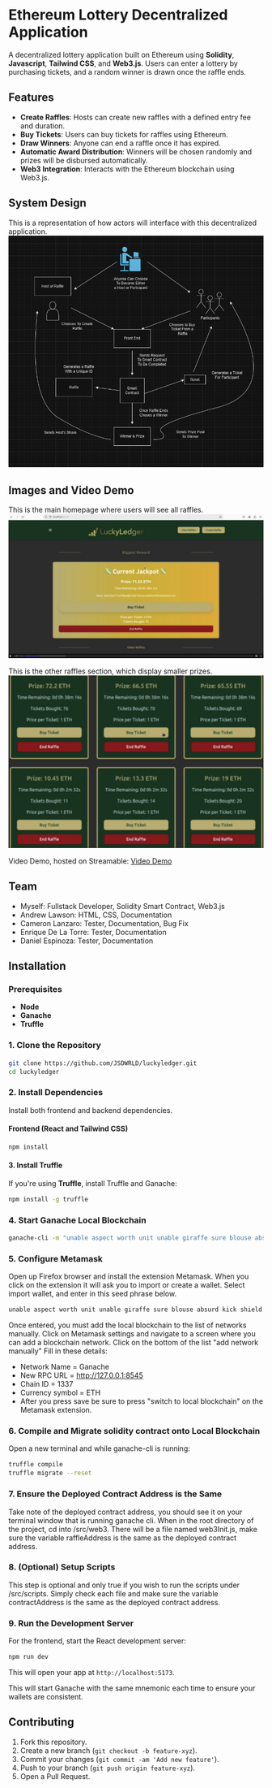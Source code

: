 # Ethereum Lottery Decentralized Application

A decentralized lottery application built on Ethereum using **Solidity**, **Javascript**, **Tailwind CSS**, and **Web3.js**. Users can enter a lottery by purchasing tickets, and a random winner is drawn once the raffle ends.

## Features

- **Create Raffles**: Hosts can create new raffles with a defined entry fee and duration.
- **Buy Tickets**: Users can buy tickets for raffles using Ethereum.
- **Draw Winners**: Anyone can end a raffle once it has expired.
- **Automatic Award Distribution**: Winners will be chosen randomly and prizes will be disbursed automatically.
- **Web3 Integration**: Interacts with the Ethereum blockchain using Web3.js.

## System Design

This is a representation of how actors will interface with this decentralized application.
![System Design](https://github.com/JSDWRLD/luckyledger/blob/main/repositoryPhotos/SystemDesign.png)

## Images and Video Demo

This is the main homepage where users will see all raffles.
![Main Screen](https://github.com/JSDWRLD/luckyledger/blob/main/repositoryPhotos/main.png)

This is the other raffles section, which display smaller prizes.
![Other Raffles](https://github.com/JSDWRLD/luckyledger/blob/main/repositoryPhotos/otherraffles.png)

Video Demo, hosted on Streamable:
[Video Demo](https://streamable.com/g7f00t)

## Team
- Myself: Fullstack Developer, Solidity Smart Contract, Web3.js
- Andrew Lawson: HTML, CSS, Documentation
- Cameron Lanzaro: Tester, Documentation, Bug Fix
- Enrique De La Torre: Tester, Documentation
- Daniel Espinoza: Tester, Documentation

## Installation

### Prerequisites

- **Node** 
- **Ganache** 
- **Truffle**

### 1. Clone the Repository

```bash
git clone https://github.com/JSDWRLD/luckyledger.git
cd luckyledger
```

### 2. Install Dependencies

Install both frontend and backend dependencies.

#### Frontend (React and Tailwind CSS)

```bash
npm install
```

#### 3. Install Truffle

If you're using **Truffle**, install Truffle and Ganache:

```bash
npm install -g truffle
```
### 4. Start Ganache Local Blockchain

```bash
ganache-cli -m "unable aspect worth unit unable giraffe sure blouse absurd kick shield mom" -p 8545
```

### 5. Configure Metamask

Open up Firefox browser and install the extension Metamask.
When you click on the extension it will ask you to import or create a wallet.
Select import wallet, and enter in this seed phrase below.
```bash
unable aspect worth unit unable giraffe sure blouse absurd kick shield mom
```
Once entered, you must add the local blockchain to the list of networks manually.
Click on Metamask settings and navigate to a screen where you can add a blockchain network.
Click on the bottom of the list "add network manually"
Fill in these details:
- Network Name = Ganache
- New RPC URL = http://127.0.0.1:8545
- Chain ID = 1337
- Currency symbol = ETH
- After you press save be sure to press "switch to local blockchain" on the Metamask extension.


### 6. Compile and Migrate solidity contract onto Local Blockchain
Open a new terminal and while ganache-cli is running:
```bash
truffle compile
truffle migrate --reset
```

### 7. Ensure the Deployed Contract Address is the Same

Take note of the deployed contract address, you should see it on your terminal window that is running ganache cli.
When in the root directory of the project, cd into /src/web3.
There will be a file named web3Init.js, make sure the variable raffleAddress is the same as the deployed contract address.

### 8. (Optional) Setup Scripts

This step is optional and only true if you wish to run the scripts under /src/scripts.
Simply check each file and make sure the variable contractAddress is the same as the deployed contract address.

### 9. Run the Development Server

For the frontend, start the React development server:

```bash
npm run dev
```

This will open your app at `http://localhost:5173`.

This will start Ganache with the same mnemonic each time to ensure your wallets are consistent.


## Contributing

1. Fork this repository.
2. Create a new branch (`git checkout -b feature-xyz`).
3. Commit your changes (`git commit -am 'Add new feature'`).
4. Push to your branch (`git push origin feature-xyz`).
5. Open a Pull Request.
